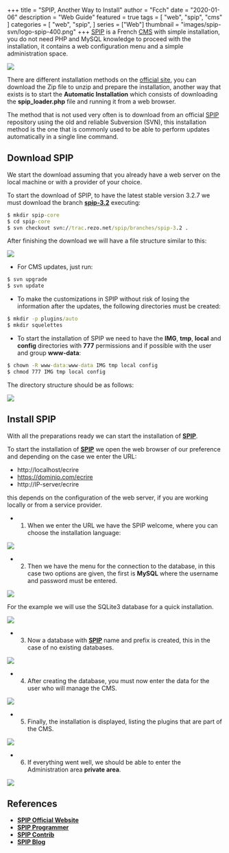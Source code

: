 +++
title = "SPIP, Another Way to Install"
author = "Fcch"
date = "2020-01-06"
description = "Web Guide"
featured = true
tags = [
    "web",
    "spip",
    "cms"
]
categories = [
    "web",
    "spip",
]
series = ["Web"]
thumbnail = "images/spip-svn/logo-spip-400.png"
+++
[SPIP](https://www.spip.net/) is a French [CMS](https://es.wikipedia.org/wiki/Sistema_de_gesti%C3%B3n_de_contenidos) with simple installation, you do not need PHP and MySQL knowledge to proceed with the installation, it contains a web configuration menu and a simple administration space.

<!--more-->

![](/images/spip-svn/logo-spip-400.png)

There are different installation methods on the [official site](https://www.spip.net/es_download), you can download the Zip file to unzip and prepare the installation, another way that exists is to start the **Automatic Installation** which consists of downloading the **spip_loader.php** file and running it from a web browser.

The method that is not used very often is to download from an official [SPIP](https://www.spip.net/) repository using the old and reliable Subversion (SVN), this installation method is the one that is commonly used to be able to perform updates automatically in a single line command.

## Download SPIP

We start the download assuming that you already have a web server on the local machine or with a provider of your choice.

To start the download of SPIP, to have the latest stable version 3.2.7 we must download the branch [**spip-3.2**](https://www.spip.net/es_download) executing:

```cmd
$ mkdir spip-core
$ cd spip-core
$ svn checkout svn://trac.rezo.net/spip/branches/spip-3.2 .
```

After finishing the download we will have a file structure similar to this:

![](/images/spip-svn/spip-tree.png)

- For CMS updates, just run:

```cmd
$ svn upgrade
$ svn update 
```

- To make the customizations in SPIP without risk of losing the information after the updates, the following directories must be created:

```cmd
$ mkdir -p plugins/auto
$ mkdir squelettes
```

- To start the installation of SPIP we need to have the **IMG**, **tmp**, **local** and **config** directories with **777** permissions and if possible with the user and group **www-data**:

```cmd
$ chown -R www-data:www-data IMG tmp local config
$ chmod 777 IMG tmp local config
```

The directory structure should be as follows:

![](/images/spip-svn/spip-tree-complete.png)

## Install SPIP

With all the preparations ready we can start the installation of [**SPIP**](https://www.spip.net/).

To start the installation of [**SPIP**](https://www.spip.net/) we open the web browser of our preference and depending on the case we enter the URL:

- http://localhost/ecrire
- https://dominio.com/ecrire
- http://IP-server/ecrire

this depends on the configuration of the web server, if you are working locally or from a service provider.

- 1. When we enter the URL we have the SPIP welcome, where you can choose the installation language:

![](/images/spip-svn/spip-demo-01.png)

- 2. Then we have the menu for the connection to the database, in this case two options are given, the first is **MySQL** where the username and password must be entered.

![](/images/spip-svn/spip-demo-02.png)

For the example we will use the SQLite3 database for a quick installation.

![](/images/spip-svn/spip-demo-03.png)

- 3. Now a database with [**SPIP**](https://www.spip.net/) name and prefix is created, this in the case of no existing databases.

![](/images/spip-svn/spip-demo-04.png)

- 4. After creating the database, you must now enter the data for the user who will manage the CMS.

![](/images/spip-svn/spip-demo-05.png)

- 5. Finally, the installation is displayed, listing the plugins that are part of the CMS.

![](/images/spip-svn/spip-demo-06.png)

- 6. If everything went well, we should be able to enter the Administration area **private area**.

![](/images/spip-svn/spip-demo-07.png)

## References

- [**SPIP Official Website**](https://www.spip.net/en_rubrique25.html)
- [**SPIP Programmer**](https://programmer.spip.net/)
- [**SPIP Contrib**](https://contrib.spip.net/)
- [**SPIP Blog**](https://blog.spip.net/?lang=fr)